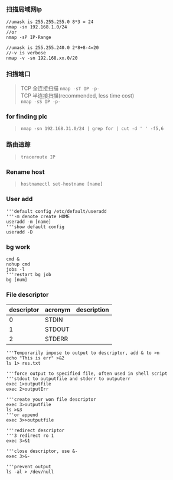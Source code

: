 ### 扫描局域网ip
```shell
//umask is 255.255.255.0 8*3 = 24
nmap -sn 192.168.1.0/24
//or
nmap -sP IP-Range

//umask is 255.255.240.0 2*8+8-4=20
//-v is verbose   
nmap -v -sn 192.168.xx.0/20
```

### 扫描端口
> TCP 全连接扫描
> `nmap -sT IP -p-`  
> TCP 半连接扫描(recommended, less time cost)  
> `nmap -sS IP -p-`  

### for finding plc
> `nmap -sn 192.168.31.0/24 | grep for | cut -d ' ' -f5,6`

### 路由追踪
> `traceroute IP`

### Rename host
> `hostnamectl set-hostname [name]`


### User add
```shell
'''default config /etc/default/useradd
'''-m denote create HOME
useradd -m [name]
'''show default config
useradd -D 
```

### bg work
```shell
cmd &
nohup cmd
jobs -l
'''restart bg job
bg [num]
```

### File descriptor  
|descriptor|acronym|description|
|:----|:-----|:------|
|0|STDIN||
|1|STDOUT||
|2|STDERR||
```shell
'''Temporarily impose to output to descriptor, add & to >n
echo "This is err" >&2
ls 1> res.txt

'''force output to specified file, often used in shell script
'''stdout to outputfile and stderr to outputerr
exec 1>outputfile
exec 2>outputErr

'''create your won file descriptor
exec 3>outputfile
ls >&3
'''or append
exec 3>>outputfile

'''redirect descriptor
'''3 redirect ro 1
exec 3>&1

'''close descriptor, use &-
exec 3>&-

'''prevent output
ls -al > /dev/null
```
